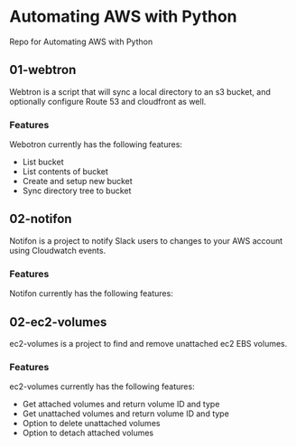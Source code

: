 # Automating AWS with Python
Repo for Automating AWS with Python

## 01-webtron

Webtron is a script that will sync a local directory
to an s3 bucket, and optionally configure Route 53
and cloudfront as well.

### Features

Webotron currently has the following features:

- List bucket
- List contents of bucket
- Create and setup new bucket
- Sync directory tree to bucket

## 02-notifon

Notifon is a project to notify Slack users to changes to your AWS account
using Cloudwatch events.

### Features

Notifon currently has the following features:


## 02-ec2-volumes

ec2-volumes is a project to find and remove unattached ec2 EBS volumes.

### Features

ec2-volumes currently has the following features:

- Get attached volumes and return volume ID and type
- Get unattached volumes and return volume ID and type
- Option to delete unattached volumes
- Option to detach attached volumes